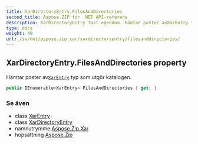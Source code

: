 ```yaml
---
title: XarDirectoryEntry.FilesAndDirectories
second_title: Aspose.ZIP för .NET API-referens
description: XarDirectoryEntry fast egendom. Hämtar poster avXarEntry typ som utgör katalogen.
type: docs
weight: 40
url: /sv/net/aspose.zip.xar/xardirectoryentry/filesanddirectories/
---
```

## XarDirectoryEntry.FilesAndDirectories property

Hämtar poster av[`XarEntry`](../../xarentry/) typ som utgör katalogen.

```csharp
public IEnumerable<XarEntry> FilesAndDirectories { get; }
```

### Se även

* class [XarEntry](../../xarentry/)
* class [XarDirectoryEntry](../)
* namnutrymme [Aspose.Zip.Xar](../../xardirectoryentry/)
* hopsättning [Aspose.Zip](../../../)


